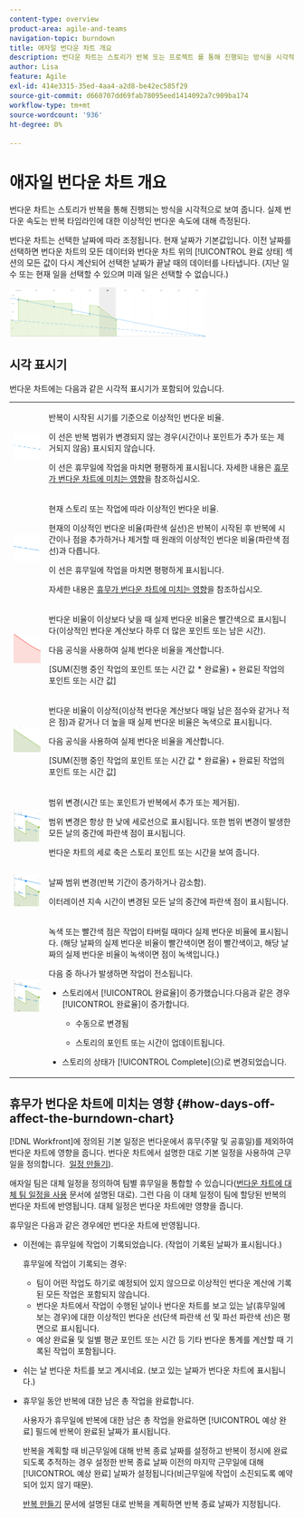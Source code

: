 ```yaml
---
content-type: overview
product-area: agile-and-teams
navigation-topic: burndown
title: 애자일 번다운 차트 개요
description: 번다운 차트는 스토리가 반복 또는 프로젝트 를 통해 진행되는 방식을 시각적으로 보여 줍니다. 실제 번다운 비율은 반복 또는 프로젝트 타임라인에 대한 이상적인 번다운 비율에 대해 측정됩니다.
author: Lisa
feature: Agile
exl-id: 414e3315-35ed-4aa4-a2d8-be42ec585f29
source-git-commit: d660707dd69fab78095eed1414092a7c909ba174
workflow-type: tm+mt
source-wordcount: '936'
ht-degree: 0%

---
```


# 애자일 번다운 차트 개요

번다운 차트는 스토리가 반복을 통해 진행되는 방식을 시각적으로 보여 줍니다. 실제 번다운 속도는 반복 타임라인에 대한 이상적인 번다운 속도에 대해 측정된다.

번다운 차트는 선택한 날짜에 따라 조정됩니다. 현재 날짜가 기본값입니다. 이전 날짜를 선택하면 번다운 차트의 모든 데이터와 번다운 차트 위의 [!UICONTROL 완료 상태] 섹션의 모든 값이 다시 계산되어 선택한 날짜가 끝날 때의 데이터를 나타냅니다. (지난 일 수 또는 현재 일을 선택할 수 있으며 미래 일은 선택할 수 없습니다.)

![](assets/agile-iteration-burndown-350x88.png)

## 시각 표시기

번다운 차트에는 다음과 같은 시각적 표시기가 포함되어 있습니다.

<table style="table-layout:auto"> 
 <col> 
 <col> 
 <tbody> 
  <tr> 
   <td role="rowheader"> <img src="assets/agile-iteration-burndown-dottedblue.png" alt=""> </td> 
   <td> <p>반복이 시작된 시기를 기준으로 이상적인 번다운 비율.</p> <p>이 선은 반복 범위가 변경되지 않는 경우(시간이나 포인트가 추가 또는 제거되지 않음) 표시되지 않습니다.</p> <p>이 선은 휴무일에 작업을 마치면 평평하게 표시됩니다. 자세한 내용은 <a title="애자일 번다운 차트 사용" href="#how-days-off-affect-the-burndown-chart" class="MCXref xref">휴무가 번다운 차트에 미치는 영향</a>을 참조하십시오.</p> </td> 
  </tr> 
  <tr> 
   <td role="rowheader"> <img src="assets/agile-iteration-burndown-solidblue.png" alt=""> </td> 
   <td> <p>현재 스토리 또는 작업에 따라 이상적인 번다운 비율.</p> <p>현재의 이상적인 번다운 비율(파란색 실선)은 반복이 시작된 후 반복에 시간이나 점을 추가하거나 제거할 때 원래의 이상적인 번다운 비율(파란색 점선)과 다릅니다.</p> <p>이 선은 휴무일에 작업을 마치면 평평하게 표시됩니다.</p> <p>자세한 내용은 <a title="애자일 번다운 차트 사용" href="#how-days-off-affect-the-burndown-chart" class="MCXref xref">휴무가 번다운 차트에 미치는 영향</a>을 참조하십시오.</p> </td> 
  </tr> 
  <tr> 
   <td role="rowheader"> <img src="assets/agile-iteration-burndown-red.png" alt=""> </td> 
   <td> <p>번다운 비율이 이상보다 낮을 때 실제 번다운 비율은 빨간색으로 표시됩니다(이상적인 번다운 계산보다 하루 더 많은 포인트 또는 남은 시간).</p> <p>다음 공식을 사용하여 실제 번다운 비율을 계산합니다.</p> <p>[SUM(진행 중인 작업의 포인트 또는 시간 값 * 완료율) + 완료된 작업의 포인트 또는 시간 값]</p> </td> 
  </tr> 
  <tr> 
   <td role="rowheader"> <img src="assets/agile-iteration-burndown-green.png" alt=""> </td> 
   <td> <p>번다운 비율이 이상적(이상적 번다운 계산보다 매일 남은 점수와 같거나 적은 점)과 같거나 더 높을 때 실제 번다운 비율은 녹색으로 표시됩니다.</p> <p>다음 공식을 사용하여 실제 번다운 비율을 계산합니다.</p> <p>[SUM(진행 중인 작업의 포인트 또는 시간 값 * 완료율) + 완료된 작업의 포인트 또는 시간 값]</p> </td> 
  </tr> 
  <tr> 
   <td role="rowheader"> <img src="assets/agile-iteration-burndown-scope.png" alt=""> </td> 
   <td> <p>범위 변경(시간 또는 포인트가 반복에서 추가 또는 제거됨).</p> <p>범위 변경은 항상 한 낮에 세로선으로 표시됩니다. 또한 범위 변경이 발생한 모든 날의 중간에 파란색 점이 표시됩니다.</p> <p>번다운 차트의 세로 축은 스토리 포인트 또는 시간을 보여 줍니다.</p> </td> 
  </tr> 
  <tr> 
   <td role="rowheader"> <img src="assets/agile-iteration-burndown-scope.png" alt=""> </td> 
   <td> <p>날짜 범위 변경(반복 기간이 증가하거나 감소함).</p> <p>이터레이션 지속 시간이 변경된 모든 날의 중간에 파란색 점이 표시됩니다.</p> </td> 
  </tr> 
  <tr> 
   <td role="rowheader"> <img src="assets/agile-iteration-burndown-scope.png" alt=""> </td> 
   <td> <p>녹색 또는 빨간색 점은 작업이 타버릴 때마다 실제 번다운 비율에 표시됩니다. (해당 날짜의 실제 번다운 비율이 빨간색이면 점이 빨간색이고, 해당 날짜의 실제 번다운 비율이 녹색이면 점이 녹색입니다.)</p> <p>다음 중 하나가 발생하면 작업이 전소됩니다.</p> 
    <ul> 
     <li> 스토리에서 [!UICONTROL 완료율]이 증가했습니다.다음과 같은 경우 <br>[!UICONTROL 완료율]이 증가합니다. 
      <ul> 
       <li> <p>수동으로 변경됨</p> </li> 
       <li> <p>스토리의 포인트 또는 시간이 업데이트됩니다.</p> </li> 
      </ul></li>  
     <li>스토리의 상태가 [!UICONTROL Complete](으)로 변경되었습니다.</li> 
    </ul> </td> 
  </tr> 
 </tbody> 
</table>

## 휴무가 번다운 차트에 미치는 영향 {#how-days-off-affect-the-burndown-chart}

[!DNL Workfront]에 정의된 기본 일정은 번다운에서 휴무(주말 및 공휴일)를 제외하여 번다운 차트에 영향을 줍니다. 번다운 차트에서 설명한 대로 기본 일정을 사용하여 근무일을 정의합니다.  [일정 만들기](../../../administration-and-setup/set-up-workfront/configure-timesheets-schedules/create-schedules.md)).

애자일 팀은 대체 일정을 정의하여 팀별 휴무일을 통합할 수 있습니다([번다운 차트에 대체 팀 일정을 사용](../../../agile/use-scrum-in-an-agile-team/burndown/use-alt-team-schedule-burndown-charts.md) 문서에 설명된 대로). 그런 다음 이 대체 일정이 팀에 할당된 반복의 번다운 차트에 반영됩니다. 대체 일정은 번다운 차트에만 영향을 줍니다.

휴무일은 다음과 같은 경우에만 번다운 차트에 반영됩니다.

* 이전에는 휴무일에 작업이 기록되었습니다. (작업이 기록된 날짜가 표시됩니다.)

  휴무일에 작업이 기록되는 경우:

   * 팀이 어떤 작업도 하기로 예정되어 있지 않으므로 이상적인 번다운 계산에 기록된 모든 작업은 포함되지 않습니다.
   * 번다운 차트에서 작업이 수행된 날이나 번다운 차트를 보고 있는 날(휴무일에 보는 경우)에 대한 이상적인 번다운 선(단색 파란색 선 및 파선 파란색 선)은 평면으로 표시됩니다.
   * 예상 완료율 및 일별 평균 포인트 또는 시간 등 기타 번다운 통계를 계산할 때 기록된 작업이 포함됩니다.

* 쉬는 날 번다운 차트를 보고 계시네요. (보고 있는 날짜가 번다운 차트에 표시됩니다.)
* 휴무일 동안 반복에 대한 남은 총 작업을 완료합니다.

  사용자가 휴무일에 반복에 대한 남은 총 작업을 완료하면 [!UICONTROL 예상 완료] 필드에 반복이 완료된 날짜가 표시됩니다.

  반복을 계획할 때 비근무일에 대해 반복 종료 날짜를 설정하고 반복이 정시에 완료되도록 추적하는 경우 설정한 반복 종료 날짜 이전의 마지막 근무일에 대해 [!UICONTROL 예상 완료] 날짜가 설정됩니다(비근무일에 작업이 소진되도록 예약되어 있지 않기 때문).

  [반복 만들기](../../../agile/use-scrum-in-an-agile-team/iterations/create-an-iteration.md) 문서에 설명된 대로 반복을 계획하면 반복 종료 날짜가 지정됩니다.

